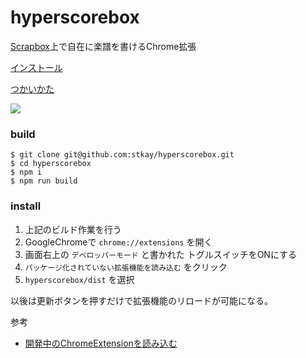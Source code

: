 # hyperscorebox
<a href="https://scrapbox.io/product">Scrapbox</a>上で自在に楽譜を書けるChrome拡張

<a href="https://chrome.google.com/webstore/detail/hyperscorebox/cjlhoobllhkpjjomlijlfdblgifcdmoh">インストール</a>

<a href="https://scrapbox.io/satakebox/hyperscorebox">つかいかた</a>

<img src="https://i.gyazo.com/2b81c8ae28acab054b68d8146c2fecef.gif">

### build
```
$ git clone git@github.com:stkay/hyperscorebox.git
$ cd hyperscorebox
$ npm i
$ npm run build
```

### install
1. 上記のビルド作業を行う
2. GoogleChromeで `chrome://extensions` を開く
3. 画面右上の `デベロッパーモード` と書かれた トグルスイッチをONにする
4. `パッケージ化されていない拡張機能を読み込む` をクリック
5. `hyperscorebox/dist` を選択

以後は更新ボタンを押すだけで拡張機能のリロードが可能になる。

参考
- <a href="https://scrapbox.io/satakebox/開発中のChromeExtensionを読み込む">開発中のChromeExtensionを読み込む</a>
